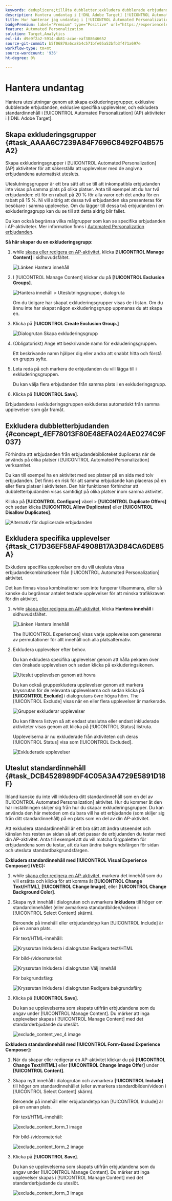 ```yaml
---
keywords: deduplicera;tillåta dubbletter;exkludera dubblerade erbjudanden;automatiserad personalisering;Tillåt inte dubblerade erbjudanden;exkludera;standardinnehåll;exkluderingsgrupp;
description: Hantera undantag i [!DNL Adobe Target] [!UICONTROL Automated Personalization] (AP) aktiviteter. Skapa exkluderingsgrupper och exkludera dubblerade erbjudanden, specifika upplevelser och standardinnehåll.
title: Hur hanterar jag undantag i [!UICONTROL Automated Personalization] Verksamheter?
badgePremium: label="Premium" type="Positive" url="https://experienceleague.adobe.com/docs/target/using/introduction/intro.html?lang=en#premium newtab=true" tooltip="Se vad som ingår i Target Premium."
feature: Automated Personalization
solution: Target,Analytics
exl-id: d9e9f2a2-5914-4b81-acae-eaf388646652
source-git-commit: b5f06878a6ca8b4c571bfe05a52bfb3f471a697e
workflow-type: tm+mt
source-wordcount: '936'
ht-degree: 0%

---
```


# Hantera undantag

Hantera uteslutningar genom att skapa exkluderingsgrupper, exklusive dubblerade erbjudanden, exklusive specifika upplevelser, och exkludera standardinnehåll i [!UICONTROL Automated Personalization] (AP) aktiviteter i [!DNL Adobe Target].

## Skapa exkluderingsgrupper {#task_AAAA6C7239A84F7696C8492F04B575A2}

Skapa exkluderingsgrupper i [!UICONTROL Automated Personalization] (AP) aktiviteter för att säkerställa att upplevelser med de angivna erbjudandena automatiskt utesluts.

Uteslutningsgrupper är ett bra sätt att se till att inkompatibla erbjudanden inte visas på samma plats på olika platser. Anta till exempel att du har två erbjudanden: ett för en rabatt på 20 % för alla varor och det andra för en rabatt på 15 %. Ni vill aldrig att dessa två erbjudanden ska presenteras för besökare i samma upplevelse. Om du lägger till dessa två erbjudanden i en exkluderingsgrupp kan du se till att detta aldrig blir fallet.

Du kan också begränsa vilka målgrupper som kan se specifika erbjudanden i AP-aktiviteter. Mer information finns i [Automated Personalization erbjudanden](/help/main/c-activities/t-automated-personalization/ap-target-offers.md).

**Så här skapar du en exkluderingsgrupp:**

1. while [skapa eller redigera en AP-aktivitet](/help/main/c-activities/t-automated-personalization/create-ap-activity.md), klicka **[!UICONTROL Manage Content]** i sidhuvudsfältet.

   ![Länken Hantera innehåll](/help/main/c-activities/t-automated-personalization/assets/manage-content.png)

1. I [!UICONTROL Manage Content] klickar du på **[!UICONTROL Exclusion Groups]**.

   ![Hantera innehåll > Uteslutningsgrupper, dialogruta](/help/main/c-activities/t-automated-personalization/assets/exclusion_group_create-new.png)

   Om du tidigare har skapat exkluderingsgrupper visas de i listan. Om du ännu inte har skapat någon exkluderingsgrupp uppmanas du att skapa en.

1. Klicka på **[!UICONTROL Create Exclusion Group.]**

   ![Dialogrutan Skapa exkluderingsgrupp](/help/main/c-activities/t-automated-personalization/assets/exclusion_group_create_dialog-new.png)

1. (Obligatoriskt) Ange ett beskrivande namn för exkluderingsgruppen.

   Ett beskrivande namn hjälper dig eller andra att snabbt hitta och förstå en grupps syfte.

1. Leta reda på och markera de erbjudanden du vill lägga till i exkluderingsgruppen.

   Du kan välja flera erbjudanden från samma plats i en exkluderingsgrupp.

1. Klicka på **[!UICONTROL Save]**.

Erbjudandena i exkluderingsgruppen exkluderas automatiskt från samma upplevelser som går framåt.

## Exkludera dubbletterbjudanden {#concept_4EF78013F80E48EFA024AE0274C9F037}

Förhindra att erbjudanden från erbjudandebiblioteket dupliceras när de används på olika platser i [!UICONTROL Automated Personalization] verksamhet.

Du kan till exempel ha en aktivitet med sex platser på en sida med tolv erbjudanden. Det finns en risk för att samma erbjudande kan placeras på en eller flera platser i aktiviteten. Den här funktionen förhindrar att dubbletterbjudanden visas samtidigt på olika platser inom samma aktivitet.

Klicka på **[!UICONTROL Configure]** växel > **[!UICONTROL Duplicate Offers]** och sedan klicka **[!UICONTROL Allow Duplicates]** eller **[!UICONTROL Disallow Duplicates]**.

![Alternativ för duplicerade erbjudanden](/help/main/c-activities/t-automated-personalization/assets/duplicate_offers-new.png)

## Exkludera specifika upplevelser {#task_C17D36EF58AF4908B17A3D84CA6DE85A}

Exkludera specifika upplevelser om du vill utesluta vissa erbjudandekombinationer från [!UICONTROL Automated Personalization] aktivitet.

Det kan finnas vissa kombinationer som inte fungerar tillsammans, eller så kanske du begränsar antalet testade upplevelser för att minska trafikkraven för din aktivitet.

1. while [skapa eller redigera en AP-aktivitet](/help/main/c-activities/t-automated-personalization/create-ap-activity.md), klicka **Hantera innehåll** i sidhuvudsfältet.

   ![Länken Hantera innehåll](/help/main/c-activities/t-automated-personalization/assets/manage-content.png)

   The [!UICONTROL Experiences] visas varje upplevelse som genereras av permutationer för allt innehåll och alla platsalternativ.

1. Exkludera upplevelser efter behov.

   Du kan exkludera specifika upplevelser genom att hålla pekaren över den önskade upplevelsen och sedan klicka på exkluderingsikonen.

   ![Uteslut upplevelsen genom att hovra](/help/main/c-activities/t-automated-personalization/assets/exclude_exp_1a.png)

   Du kan också gruppexkludera upplevelser genom att markera kryssrutan för de relevanta upplevelserna och sedan klicka på **[!UICONTROL Exclude]** i dialogrutans övre högra hörn. The [!UICONTROL Exclude] visas när en eller flera upplevelser är markerade.

   ![Grupper exkluderar upplevelser](/help/main/c-activities/t-automated-personalization/assets/exclude_exp_2a.png)

   Du kan filtrera listvyn så att endast uteslutna eller endast inkluderade aktiviteter visas genom att klicka på [!UICONTROL Status] listruta.

   Upplevelserna är nu exkluderade från aktiviteten och deras [!UICONTROL Status] visa som [!UICONTROL Excluded].

   ![Exkluderade upplevelser](/help/main/c-activities/t-automated-personalization/assets/exclude_exp_3a.png)

## Uteslut standardinnehåll {#task_DCB4528989DF4C05A3A4729E5891D18F}

Ibland kanske du inte vill inkludera ditt standardinnehåll som en del av [!UICONTROL Automated Personalization] aktivitet. Hur du kommer åt den här inställningen skiljer sig från hur du skapar exkluderingsgrupper. Du kan använda den här metoden om du bara vill ha ett erbjudande (som skiljer sig från ditt standardinnehåll) på en plats som en del av din AP-aktivitet.

Att exkludera standardinnehåll är ett bra sätt att ändra utseendet och känslan hos resten av sidan så att det passar de erbjudanden du testar med din AP-aktivitet. Anta till exempel att du vill matcha färgpaletten för erbjudandena som du testar, att du kan ändra bakgrundsfärgen för sidan och utesluta standardbakgrundsfärgen.

**Exkludera standardinnehåll med [!UICONTROL Visual Experience Composer] (VEC):**

1. while [skapa eller redigera en AP-aktivitet](/help/main/c-activities/t-automated-personalization/create-ap-activity.md), markera det innehåll som du vill ersätta och klicka för att komma åt **[!UICONTROL Change Text/HTML]**, **[!UICONTROL Change Image]**, eller **[!UICONTROL Change Background Color]**.
1. Skapa nytt innehåll i dialogrutan och avmarkera **Inkludera** till höger om standardinnehållet (eller avmarkera standardbilden/videon i [!UICONTROL Select Content] skärm).

   Beroende på innehåll eller erbjudandetyp kan [!UICONTROL Include] är på en annan plats.

   För text/HTML-innehåll:

   ![Kryssrutan Inkludera i dialogrutan Redigera text/HTML](/help/main/c-activities/t-automated-personalization/assets/exclude_content_vec_1a.png)

   För bild-/videomaterial:

   ![Kryssrutan Inkludera i dialogrutan Välj innehåll](/help/main/c-activities/t-automated-personalization/assets/exclude_content_vec_2a.png)

   För bakgrundsfärg:

   ![Kryssrutan Inkludera i dialogrutan Redigera bakgrundsfärg](/help/main/c-activities/t-automated-personalization/assets/exclude_content_vec_3a.png)

1. Klicka på **[!UICONTROL Save]**.

   Du kan se upplevelserna som skapats utifrån erbjudandena som du angav under [!UICONTROL Manage Content]. Du märker att inga upplevelser skapas i [!UICONTROL Manage Content] med det standarderbjudande du uteslöt.

   ![exclude_content_vec_4 image](assets/exclude_content_vec_4.png)

**Exkludera standardinnehåll med [!UICONTROL Form-Based Experience Composer]:**

1. När du skapar eller redigerar en AP-aktivitet klickar du på **[!UICONTROL Change Text/HTML]** eller **[!UICONTROL Change Image Offer]** under **[!UICONTROL Content]**.
1. Skapa nytt innehåll i dialogrutan och avmarkera **[!UICONTROL Include]** till höger om standardinnehållet (eller avmarkera standardbilden/videon i [!UICONTROL Select Content] skärm).

   Beroende på innehåll eller erbjudandetyp kan [!UICONTROL Include] är på en annan plats.

   För text/HTML-innehåll:

   ![exclude_content_form_1 image](assets/exclude_content_form_1.png)

   För bild-/videomaterial:

   ![exclude_content_form_2 image](assets/exclude_content_form_2.png)

1. Klicka på **[!UICONTROL Save]**.

   Du kan se upplevelserna som skapats utifrån erbjudandena som du angav under [!UICONTROL Manage Content]. Du märker att inga upplevelser skapas i [!UICONTROL Manage Content] med det standarderbjudande du uteslöt.

   ![exclude_content_form_3 image](assets/exclude_content_form_3.png)
